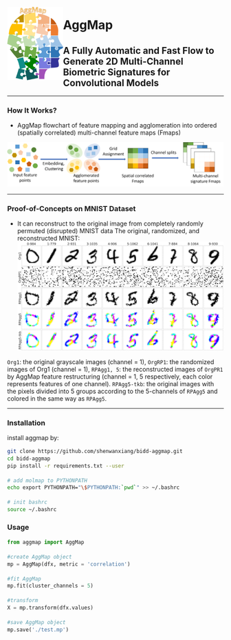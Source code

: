 
<a href="url"><img src="./doc/logo.png" align="left" height="170" width="130" ></a>

# AggMap

## A Fully Automatic and Fast Flow to Generate 2D Multi-Channel Biometric Signatures for Convolutional Models


----
### How It Works?

- AggMap flowchart of feature mapping and agglomeration into ordered (spatially correlated) multi-channel feature maps (Fmaps)

![how-it-works](./doc/how-it-works.png)

----
### Proof-of-Concepts on MNIST Dataset

- It can reconstruct to the original image from completely randomly permuted (disrupted) MNIST data
The original, randomized, and reconstructed MNIST:
![reconstruction](./doc/reconstruction.png)

`Org1`: the original grayscale images (channel = 1), `OrgRP1`: the randomized images of Org1 (channel = 1), `RPAgg1, 5`: the reconstructed images of `OrgPR1` by AggMap feature restructuring (channel = 1, 5 respectively, each color represents features of one channel). `RPAgg5-tkb`: the original images with the pixels divided into 5 groups according to the 5-channels of `RPAgg5` and colored in the same way as `RPAgg5`.

----

### Installation

install aggmap by:

```bash
git clone https://github.com/shenwanxiang/bidd-aggmap.git
cd bidd-aggmap
pip install -r requirements.txt --user

# add molmap to PYTHONPATH
echo export PYTHONPATH="\$PYTHONPATH:`pwd`" >> ~/.bashrc

# init bashrc
source ~/.bashrc
```


### Usage


```python
from aggmap import AggMap

#create AggMap object
mp = AggMap(dfx, metric = 'correlation')

#fit AggMap
mp.fit(cluster_channels = 5)

#transform
X = mp.transform(dfx.values)

#save AggMap object
mp.save('./test.mp')
```
